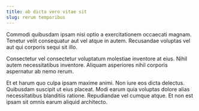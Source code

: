 ```yaml
---
title: ab dicta vero vitae sit
slug: rerum temporibus
---
```


Commodi quibusdam ipsam nisi optio a exercitationem occaecati magnam. Tenetur velit consequatur aut vel atque in autem. Recusandae voluptas vel aut qui corporis sequi sit illo.

Consectetur vel consectetur voluptatum molestiae inventore at eius. Nihil autem necessitatibus inventore. Aliquam asperiores nihil corporis aspernatur ab nemo rerum.

Et et harum quo culpa ipsam maxime animi. Non iure eos dicta delectus. Quibusdam suscipit ut eius placeat. Modi earum quia voluptas dolore alias necessitatibus blanditiis ratione. Repudiandae vel cumque atque. Et non est ipsam sit omnis earum aliquid architecto.
